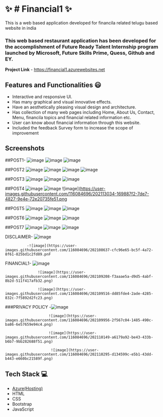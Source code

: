 
# ✨ # Financial1  ✨

This is a web based application developed for financila related telugu based website in india

### This web based restaurant application has been developed for the accomplishment of Future Ready Talent Internship program launched by Microsoft, Future Skills Prime, Quess, Github and EY.


**Project Link** - https://financial1.azurewebsites.net

## Features and Functionalities 😃

- Interactive and responsive UI.
- Has many graphical and visual innovative effects.
- Have an aesthetically pleasing visual design and architecture.
- Has collection of many web pages including Home, About Us, Contact, Menu, financila topics and financial related information etc.
- User can know about financial information through this website.
- Included the feedback Survey form to increase the scope of improvement 

## Screenshots


##POST1-   ![image](https://user-images.githubusercontent.com/116084696/202110615-9dd53848-8251-4e09-b0ce-ca799b165b9f.png)
             ![image](https://user-images.githubusercontent.com/116084696/202110798-05153754-8fb6-438c-86a8-7732b8a95db5.png)
             ![image](https://user-images.githubusercontent.com/116084696/202110908-cf58f456-c2d3-4b9a-8a5b-cf1f5e899199.png)
             
##POST2      ![image](https://user-images.githubusercontent.com/116084696/202111073-ab8657ae-f2af-423d-b3ca-391a5cbdb7f5.png)
              ![image](https://user-images.githubusercontent.com/116084696/202111306-4518998e-278a-4a45-9ebd-a9ed89205183.png)
              ![image](https://user-images.githubusercontent.com/116084696/202111558-fa4c013c-64bb-4cb6-9685-6d3abdaa2da2.png)
               ![image](https://user-images.githubusercontent.com/116084696/202111749-fa7a9b34-a812-4162-b25e-a5013310a87f.png)
               
##POST3       ![image](https://user-images.githubusercontent.com/116084696/202111991-34cfbdea-e72d-4149-a9e1-ba16711eaa47.png)
              ![image](https://user-images.githubusercontent.com/116084696/202112177-261b7434-3ecf-4de1-bb55-edb72740aed8.png)
              ![image](https://user-images.githubusercontent.com/116084696/202112407-f032658c-7608-4137-9d34-2122a04c868f.png)

##POST4         ![image](https://user-images.githubusercontent.com/116084696/202112722-805b0e32-d250-47bc-a063-a68a389a7b75.png)
               ![image](https://user-images.githubusercontent.com/116084696/202112912-42e751bc-712a-4e95-8b30-86d163e300c7.png)
               ![image](https://user-images.githubusercontent.com/116084696/202113034-169887f2-7de7-4827-9e4e-72e20735fe51.png

##POST5        ![image](https://user-images.githubusercontent.com/116084696/202113303-c4683eec-1d6c-438f-879a-2591073ba110.png)
               ![image](https://user-images.githubusercontent.com/116084696/202113393-5adbc9d3-d358-42bf-bddc-9a71de9a69a7.png)
               ![image](https://user-images.githubusercontent.com/116084696/202113536-ee5996be-fc65-46a5-b63b-5014e6779085.png)

##POST6        ![image](https://user-images.githubusercontent.com/116084696/202113746-d609d102-46b1-440f-9892-8082743e402b.png)
               ![image](https://user-images.githubusercontent.com/116084696/202113821-926876ce-4cd0-47ec-8f38-d0da4320c8a1.png)
               ![image](https://user-images.githubusercontent.com/116084696/202113941-e2052010-04b7-4c1d-a289-f96a6bccfdc7.png)

##POST7       ![image](https://user-images.githubusercontent.com/116084696/202114170-bfd329ef-3e7e-4aa2-9bba-7eabe5a71bd2.png)
               ![image](https://user-images.githubusercontent.com/116084696/202114255-eb16792b-db02-4774-b9ff-08f99b718e7c.png)
                ![image](https://user-images.githubusercontent.com/116084696/202114341-9838e249-1364-4438-855f-6cdce82daaa9.png)
                
                

  DISCLAIMER-  ![image](https://user-images.githubusercontent.com/116084696/202108474-70910e2d-e5a2-4190-9637-7dd0ada613b3.png)

              -![image](https://user-images.githubusercontent.com/116084696/202108637-cfc96e65-bc5f-4a72-8f61-825bd1c2fd89.pnF
               
 FINANCIAL1-   ![image](https://user-images.githubusercontent.com/116084696/202109061-474baaea-617d-493e-ae84-1f3a6cacbdf5.png)
              
                   ![image](https://user-images.githubusercontent.com/116084696/202109208-f3aaae5a-d9d5-4abf-8b2d-511f417afb32.png)
                
                   ![image](https://user-images.githubusercontent.com/116084696/202109516-dd85fde4-2ade-4285-832c-7f5892d2fc23.png)
   
   ###PRIVACY POLICY  -![image](https://user-images.githubusercontent.com/116084696/202109835-8f56630e-7227-4e89-a002-f547f3c26a35.png)

                        ![image](https://user-images.githubusercontent.com/116084696/202109956-2f567c04-1485-490c-ba86-6e57659e94c4.png)
                       
                        ![image](https://user-images.githubusercontent.com/116084696/202110149-a6179a92-be43-433b-b6b7-9bb282688f51.png)
         
                         ![image](https://user-images.githubusercontent.com/116084696/202110295-d134599c-e5b1-43dd-b443-e660bc21589f.png)
 
## Tech Stack 💻

- [Azure(Hosting)](https://azure.microsoft.com/en-in/features/azure-portal/)
- HTML
- CSS
- Bootstrap
- JavaScript
